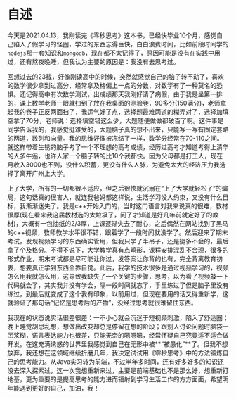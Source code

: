 # 自述

今天是2021.04.13，我刚读完《零秒思考》这本书，已经快毕业10个月，感觉自己陷入了假学习的怪圈，学过的东西忘得巨快，白白浪费时间，比如前段时间学的`nodejs`那一套知识和`mongodb`，现在都不太记得了，原因可能是没有在实践中用过，还有熬夜晚睡，但我认为主要的原因是：我没有去思考过。

回想过去的23载，好像刚读高中的时候，突然就感觉自己的脑子转不动了，喜欢的数学很少拿到过高分，经常拿及格偏上一点的分数，对数学有了一种莫名的恐惧。还记得高中有次数学测试，出成绩那天我刚好请了病假，由于我是坐第一排的，课上数学老师一眼就扫到了放在我桌面的测验卷，90多分(150满分)，老师拿起我的卷子正反两面扫了，我运气好了点，选择题最难两道的糊弄对了，选择加填空拿了70分，老师说：选择填空错这么少，大题随便做做都破百了啊。这件事是同学告诉我的，我感觉挺难受的，大题脑子真的想不出来，只能写一写有固定套路的两道，数列和向量。我的思维好像被冻结了一样，数学分经常在70-110之间。就这样带着生锈的脑子考了一个不理想的高考成绩，经历过高考才知道考得上清华的人多牛逼，也许人家一个脑子转的比10个我都快。因为父母都是打工人，现在月收入3000也不到，没什么积蓄，更没有什么人脉，为避免太大的经济压力我选择了离开广州上大学。

上了大学，所有的一切都很不适应，但之后很快就沉溺在“上了大学就轻松了”的骗局，这句话真的很害人，就连我爸妈都这样说，生活学习没人约束，又没有什么目标，我渐渐迷失了。我是c++开始入门的，当时这门语言对我来说真的很难，教材很厚(现在看来我这届教材选的太垃圾了，问了才知道是好几年前就定好了的教材)，大概有一包抽纸的2/3厚，上课逐渐失去了耐心，之后偶然在网站找到了黑马的c++视频，教师教学水平很不错，跟着学了一段时间就没学了。然后迎来了期末考试，发现视频学习的东西确实管用，但我只学了半吊子，还是挺多不会的，最后拿了个及格分。不得不说下，大学教学真有点畸形，课程安排混乱不合理，很多的形式作业，期末考试都是尽可能让你过，发答案让你背的也有，完全背离教育初衷，想要真正学到东西全靠自觉。此后，我学的技术很多是通过视频学习的，视频怎么用我就怎么用，这导致我缺失了一个关键的步骤，思考，以为看了视频敲一下代码就会了，其实我并没有学会，隔一段时间就忘了，手里练过了但是脑子里没有练过，到最后就变成了这个我有印象，以前用过，但现在要用的话又得重新学，这就验证了那句话“记忆是思考后的产物”，没经过思考就很难留住东西。

我现在的状态说实话很差很差：一不小心就会沉迷于短视频刺激，陷入了舒适圈；晚上睡觉胡思乱想，想做出改变却总是停留在想的阶段；跟别人讨论问题时脑袋一团浆糊，语言表达能力也很差，只能无奈的嗯嗯嗯，经常怀疑自己究竟适不适合做开发。在这充满诱惑的世界里我感觉到自己在无形中被**“被愚化”**了。但我不想放弃，我还想在这领域继续折磨几年，我决定试试用《零秒思考》中的方法锻炼自己的思考能力。从Java实习转为前端，不过半年多时间，还有好多好多的知识还没去深入探索过，这一次我想重新来过，主要是前端基础也不是那么好，想重新打地基，更为重要的是提高思考的能力进而辐射到学习生活工作的方方面面，希望明年能遇到更好的自己，加油，我！




